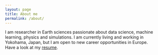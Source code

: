 ```yaml
---
layout: page
title: About me
permalink: /about/
---
```


I am researcher in Earth sciences passionate about data science, machine learning, physics and simulations. I am currently living and working in Yokohama, Japan, but I am open to new career opportunities in Europe. Have a look at my [resume](https://nbviewer.jupyter.org/github/abauville/blog/raw/master/images/CV/CV_Arthur_Bauville.pdf).

